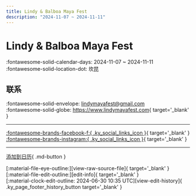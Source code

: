 ```yaml
---
title: Lindy & Balboa Maya Fest
description: "2024-11-07 ~ 2024-11-11"
---
```


# Lindy & Balboa Maya Fest 

:fontawesome-solid-calendar-days: 2024-11-07 ~ 2024-11-11  
:fontawesome-solid-location-dot: 坎昆  

## 联系

:fontawesome-solid-envelope: <lindymayafest@gmail.com>  
:fontawesome-solid-globe: <https://www.lindymayafest.com>{ target='_blank' }  

---

 [:fontawesome-brands-facebook-f:{ .ky_social_links_icon }](https://www.facebook.com/lindymayafest){ target='_blank' } [:fontawesome-brands-instagram:{ .ky_social_links_icon }](https://instagram.com/lindymayafest){ target='_blank' }

---

[添加到日历](https://swing.news/ics/zh-Hans/2024/es_MX/lindy-n-balboa-maya-fest-2024.ics){ .md-button }

<div class="ky_page_footer" markdown>
<div class="ky_page_footer_trailing" markdown="span">
[:material-file-eye-outline:][view-raw-source-file]{ target='_blank' }
[:material-file-edit-outline:][edit-info]{ target='_blank' }
</div>
<div class="ky_page_footer_leading" markdown="span">
[:material-clock-edit-outline: 2024-06-30 10:35 UTC][view-edit-history]{ .ky_page_footer_history_button target='_blank' }
</div>
</div>

[view-raw-source-file]: https://github.com/swingdance/events/blob/main/2024/es_MX/lindy-n-balboa-maya-fest-2024.json "查看原始源文件"
[edit-info]: https://github.com/swingdance/events/issues/new?assignees=&labels=update+event&projects=&template=03-update_entity.yml&title=%5B2024%2Fes_MX%5D%20Update%20Event%3A%20Lindy%20%26%20Balboa%20Maya%20Fest&region=es_MX&year=2024&id=lindy-n-balboa-maya-fest-2024&name=Lindy%20%26%20Balboa%20Maya%20Fest&org_id= "编辑信息"

[view-edit-history]: https://github.com/swingdance/events/commits/main/2024/es_MX/lindy-n-balboa-maya-fest-2024.json "查看编辑历史"
